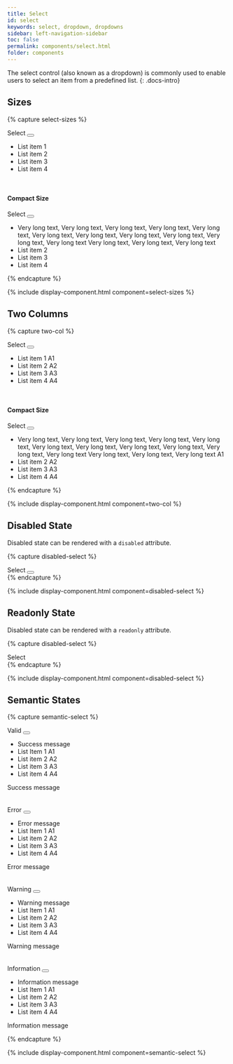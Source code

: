 ```yaml
---
title: Select
id: select
keywords: select, dropdown, dropdowns
sidebar: left-navigation-sidebar
toc: false
permalink: components/select.html
folder: components
---
```


The select control (also known as a dropdown) is commonly used to enable users to select an item from a predefined list.
{: .docs-intro}

## Sizes

{% capture select-sizes %}
<div class="documentation-site-popover-container">
   <div class="fd-popover">
      <div class="fd-popover__control">
         <div class="fd-select">
             <div class="fd-select__control" tabindex="0" aria-controls="h0C6A325" aria-expanded="false" aria-haspopup="true">
                 Select
                 <button class="fd-button fd-button--light sap-icon--slim-arrow-down fd-select__button"></button>
             </div>
          </div>
      </div>
      <div class="fd-popover__body fd-popover__body--no-arrow fd-dropdown-list__popover" aria-hidden="true" id="h0C6A325">
         <ul class="fd-dropdown-list" role="listbox">
            <li class="fd-dropdown-list__item is-selected" role="option" tabindex="0">
               <span class="fd-dropdown-list__title">List item 1</span>
            </li>
            <li class="fd-dropdown-list__item" role="option" tabindex="0">
               <span class="fd-dropdown-list__title">List item 2</span>
           </li>
            <li class="fd-dropdown-list__item" role="option" tabindex="0">
               <span class="fd-dropdown-list__title">List item 3</span>
            </li>
            <li class="fd-dropdown-list__item" role="option" tabindex="0">
               <span class="fd-dropdown-list__title">List item 4</span>
            </li>
         </ul>
      </div>
   </div>
</div>
<br />

<h4>Compact Size</h4>
<div class="documentation-site-popover-container">
   <div class="fd-popover">
      <div class="fd-popover__control">
         <div class="fd-select fd-select--compact">
            <div class="fd-select__control" tabindex="0" aria-controls="h0C6A326" aria-expanded="false" aria-haspopup="true">
                Select
                <button class="fd-button fd-button--light sap-icon--slim-arrow-down fd-select__button"></button>
            </div>
         </div>
      </div>
      <div class="fd-popover__body fd-popover__body--no-arrow fd-dropdown-list__popover" aria-hidden="true" id="h0C6A326">
         <ul class="fd-dropdown-list fd-dropdown-list--compact" role="listbox">
            <li class="fd-dropdown-list__item is-selected" role="option" tabindex="0">
               <span class="fd-dropdown-list__title">
                   Very long text, Very long text, Very long text, Very long text, Very long text, Very long text, Very long text, Very long text, Very long text, Very long text, Very long text
                   Very long text, Very long text, Very long text
               </span>
            </li>
            <li class="fd-dropdown-list__item" role="option" tabindex="0">
               <span class="fd-dropdown-list__title">List item 2</span>
            </li>
            <li class="fd-dropdown-list__item" role="option" tabindex="0">
               <span class="fd-dropdown-list__title">List item 3</span>
            </li>
            <li class="fd-dropdown-list__item" role="option" tabindex="0">
               <span class="fd-dropdown-list__title">List item 4</span>
            </li>
         </ul>
      </div>
   </div>
</div>
{% endcapture %}

{% include display-component.html component=select-sizes %}

## Two Columns

{% capture two-col %}
<div class="documentation-site-popover-container">
   <div class="fd-popover">
      <div class="fd-popover__control">
         <div class="fd-select">
             <div class="fd-select__control" tabindex="0" aria-controls="h0C62325" aria-expanded="false" aria-haspopup="true">
                 Select
                 <button class="fd-button fd-button--light sap-icon--slim-arrow-down fd-select__button"></button>
             </div>
          </div>
      </div>
      <div class="fd-popover__body fd-popover__body--no-arrow fd-dropdown-list__popover" aria-hidden="true" id="h0C62325">
         <ul class="fd-dropdown-list" role="listbox">
            <li class="fd-dropdown-list__item is-selected" role="option" tabindex="0">
               <span class="fd-dropdown-list__title">List item 1</span>
               <span class="fd-dropdown-list__secondary">A1</span>
            </li>
            <li class="fd-dropdown-list__item" role="option" tabindex="0">
               <span class="fd-dropdown-list__title">List item 2</span>
               <span class="fd-dropdown-list__secondary">A2</span>
           </li>
            <li class="fd-dropdown-list__item" role="option" tabindex="0">
               <span class="fd-dropdown-list__title">List item 3</span>
               <span class="fd-dropdown-list__secondary">A3</span>
            </li>
            <li class="fd-dropdown-list__item" role="option" tabindex="0">
               <span class="fd-dropdown-list__title">List item 4</span>
               <span class="fd-dropdown-list__secondary">A4</span>
            </li>
         </ul>
      </div>
   </div>
</div>
<br />

<h4>Compact Size</h4>
<div class="documentation-site-popover-container">
   <div class="fd-popover">
      <div class="fd-popover__control">
         <div class="fd-select fd-select--compact">
            <div class="fd-select__control" tabindex="0" aria-controls="h07jj326" aria-expanded="false" aria-haspopup="true">
                Select
                <button class="fd-button fd-button--light sap-icon--slim-arrow-down fd-select__button"></button>
            </div>
         </div>
      </div>
      <div class="fd-popover__body fd-popover__body--no-arrow fd-dropdown-list__popover" aria-hidden="true" id="h07jj326">
         <ul class="fd-dropdown-list fd-dropdown-list--compact" role="listbox">
            <li class="fd-dropdown-list__item is-selected" role="option" tabindex="0">
               <span class="fd-dropdown-list__title">
                   Very long text, Very long text, Very long text, Very long text, Very long text, Very long text, Very long text, Very long text, Very long text, Very long text, Very long text
                   Very long text, Very long text, Very long text
               </span>
               <span class="fd-dropdown-list__secondary">A1</span>
            </li>
            <li class="fd-dropdown-list__item" role="option" tabindex="0">
               <span class="fd-dropdown-list__title">List item 2</span>
               <span class="fd-dropdown-list__secondary">A2</span>
            </li>
            <li class="fd-dropdown-list__item" role="option" tabindex="0">
               <span class="fd-dropdown-list__title">List item 3</span>
               <span class="fd-dropdown-list__secondary">A3</span>
            </li>
            <li class="fd-dropdown-list__item" role="option" tabindex="0">
               <span class="fd-dropdown-list__title">List item 4</span>
               <span class="fd-dropdown-list__secondary">A4</span>
            </li>
         </ul>
      </div>
   </div>
</div>
{% endcapture %}

{% include display-component.html component=two-col %}


## Disabled State

Disabled state can be rendered with a `disabled` attribute.

{% capture disabled-select %}
<div class="documentation-site-popover-container">
<div class="fd-popover">
    <div class="fd-popover__control" aria-disabled="true" disabled>
        <div class="fd-select">
            <div class="fd-select__control" aria-expanded="false" aria-haspopup="false" aria-disabled="true" disabled>
                Select
                <button class="fd-button sap-icon--slim-arrow-down fd-select__button"></button>
            </div>
        </div>
    </div>
</div>
</div>
{% endcapture %}

{% include display-component.html component=disabled-select %}


## Readonly State

Disabled state can be rendered with a `readonly` attribute.

{% capture disabled-select %}
<div class="documentation-site-popover-container">
<div class="fd-popover">
    <div class="fd-popover__control"  aria-disabled="true" disabled>
        <div class="fd-select">
            <div class="fd-select__control" aria-expanded="false" aria-haspopup="false" aria-readonly="true" readonly>
                Select
           </div>
        </div>
    </div>
</div>
</div>
{% endcapture %}

{% include display-component.html component=disabled-select %}

## Semantic States

{% capture semantic-select %}
<div class="documentation-site-popover-container">
<div class="fd-popover">
    <div class="fd-popover__control">
        <div class="fd-select">
            <div class="fd-select__control is-valid" tabindex="0" aria-controls="h07jjhYH"  aria-expanded="false" aria-haspopup="true">
                Valid
                <button class="fd-button sap-icon--slim-arrow-down fd-select__button"></button>
            </div>
        </div>
    </div>
    <div class="fd-popover__body fd-popover__body--no-arrow fd-dropdown-list__popover" aria-hidden="true" id="h07jjhYH">
         <ul class="fd-dropdown-list fd-dropdown-list--has-message fd-dropdown-list--compact" role="listbox">
            <li class="fd-dropdown-list__message fd-dropdown-list__message--success">Success message</li>
            <li class="fd-dropdown-list__item is-selected" role="option" tabindex="0">
               <span class="fd-dropdown-list__title">
                   List Item 1
               </span>
               <span class="fd-dropdown-list__secondary">A1</span>
            </li>
            <li class="fd-dropdown-list__item" role="option" tabindex="0">
               <span class="fd-dropdown-list__title">List item 2</span>
               <span class="fd-dropdown-list__secondary">A2</span>
            </li>
            <li class="fd-dropdown-list__item" role="option" tabindex="0">
               <span class="fd-dropdown-list__title">List item 3</span>
               <span class="fd-dropdown-list__secondary">A3</span>
            </li>
            <li class="fd-dropdown-list__item" role="option" tabindex="0">
               <span class="fd-dropdown-list__title">List item 4</span>
               <span class="fd-dropdown-list__secondary">A4</span>
            </li>
         </ul>
    </div>
</div>
</div>
<span class="fd-form-message fd-form-message--success">Success message</span>

<br/>
<br/>
<br/>

<div class="documentation-site-popover-container">
    <div class="fd-popover">
       <div class="fd-popover__control">
           <div class="fd-select">
               <div class="fd-select__control is-invalid" tabindex="0" aria-controls="h07j9978H"  aria-expanded="false" aria-haspopup="true">
                   Error
                   <button class="fd-button sap-icon--slim-arrow-down fd-select__button"></button>
               </div>
           </div>
       </div>
       <div class="fd-popover__body fd-popover__body--no-arrow fd-dropdown-list__popover" aria-hidden="true" id="h07j9978H">
            <ul class="fd-dropdown-list fd-dropdown-list--has-message fd-dropdown-list--compact" role="listbox">
               <li class="fd-dropdown-list__message fd-dropdown-list__message--error">Error message</li>
               <li class="fd-dropdown-list__item is-selected" role="option" tabindex="0">
                  <span class="fd-dropdown-list__title">
                      List Item 1
                  </span>
                  <span class="fd-dropdown-list__secondary">A1</span>
               </li>
               <li class="fd-dropdown-list__item" role="option" tabindex="0">
                  <span class="fd-dropdown-list__title">List item 2</span>
                  <span class="fd-dropdown-list__secondary">A2</span>
               </li>
               <li class="fd-dropdown-list__item" role="option" tabindex="0">
                  <span class="fd-dropdown-list__title">List item 3</span>
                  <span class="fd-dropdown-list__secondary">A3</span>
               </li>
               <li class="fd-dropdown-list__item" role="option" tabindex="0">
                  <span class="fd-dropdown-list__title">List item 4</span>
                  <span class="fd-dropdown-list__secondary">A4</span>
               </li>
            </ul>
       </div>
    </div>
</div>
<span class="fd-form-message fd-form-message--error">Error message</span>

<br/>
<br/>
<br/>

<div class="documentation-site-popover-container">
    <div class="fd-popover">
       <div class="fd-popover__control">
           <div class="fd-select">
               <div class="fd-select__control is-warning" tabindex="0" aria-controls="h07j998hhH"  aria-expanded="false" aria-haspopup="true">
                   Warning
                   <button class="fd-button sap-icon--slim-arrow-down fd-select__button"></button>
               </div>
           </div>
       </div>
       <div class="fd-popover__body fd-popover__body--no-arrow fd-dropdown-list__popover" aria-hidden="true" id="h07j998hhH">
            <ul class="fd-dropdown-list fd-dropdown-list--has-message fd-dropdown-list--compact" role="listbox">
               <li class="fd-dropdown-list__message fd-dropdown-list__message--warning">Warning message</li>
               <li class="fd-dropdown-list__item is-selected" role="option" tabindex="0">
                  <span class="fd-dropdown-list__title">
                      List Item 1
                  </span>
                  <span class="fd-dropdown-list__secondary">A1</span>
               </li>
               <li class="fd-dropdown-list__item" role="option" tabindex="0">
                  <span class="fd-dropdown-list__title">List item 2</span>
                  <span class="fd-dropdown-list__secondary">A2</span>
               </li>
               <li class="fd-dropdown-list__item" role="option" tabindex="0">
                  <span class="fd-dropdown-list__title">List item 3</span>
                  <span class="fd-dropdown-list__secondary">A3</span>
               </li>
               <li class="fd-dropdown-list__item" role="option" tabindex="0">
                  <span class="fd-dropdown-list__title">List item 4</span>
                  <span class="fd-dropdown-list__secondary">A4</span>
               </li>
            </ul>
        </div>
    </div>
</div>
<span class="fd-form-message fd-form-message--warning">Warning message</span>

<br/>
<br/>
<br/>

<div class="documentation-site-popover-container">
    <div class="fd-popover">
       <div class="fd-popover__control">
           <div class="fd-select">
               <div class="fd-select__control is-information" tabindex="0" aria-controls="hkhh998hhH"  aria-expanded="false" aria-haspopup="true">
                   Information
                   <button class="fd-button sap-icon--slim-arrow-down fd-select__button"></button>
               </div>
           </div>
       </div>
       <div class="fd-popover__body fd-popover__body--no-arrow fd-dropdown-list__popover" aria-hidden="true" id="hkhh998hhH">
            <ul class="fd-dropdown-list fd-dropdown-list--has-message fd-dropdown-list--compact" role="listbox">
               <li class="fd-dropdown-list__message fd-dropdown-list__message--information">Information message</li>
               <li class="fd-dropdown-list__item is-selected" role="option" tabindex="0">
                  <span class="fd-dropdown-list__title">
                      List Item 1
                  </span>
                  <span class="fd-dropdown-list__secondary">A1</span>
               </li>
               <li class="fd-dropdown-list__item" role="option" tabindex="0">
                  <span class="fd-dropdown-list__title">List item 2</span>
                  <span class="fd-dropdown-list__secondary">A2</span>
               </li>
               <li class="fd-dropdown-list__item" role="option" tabindex="0">
                  <span class="fd-dropdown-list__title">List item 3</span>
                  <span class="fd-dropdown-list__secondary">A3</span>
               </li>
               <li class="fd-dropdown-list__item" role="option" tabindex="0">
                  <span class="fd-dropdown-list__title">List item 4</span>
                  <span class="fd-dropdown-list__secondary">A4</span>
               </li>
            </ul>
        </div>
    </div>
</div>
<span class="fd-form-message fd-form-message--information">Information message</span>

{% endcapture %}

{% include display-component.html component=semantic-select %}
